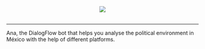<div align="center">
  <img src="https://i.imgur.com/zH5fsum.png"><br><br>
</div>

-----------------

Ana, the DialogFlow bot that helps you analyse the political environment in México with the help of different platforms.
